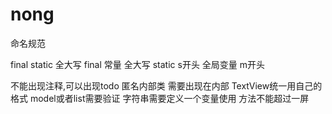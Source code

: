 # nong
命名规范

final static    全大写
final 常量	全大写
static 		s开头
全局变量        m开头

不能出现注释,可以出现todo
匿名内部类 需要出现在内部
TextView统一用自己的格式
model或者list需要验证
字符串需要定义一个变量使用
方法不能超过一屏
